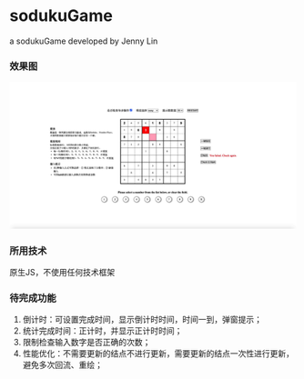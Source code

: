 # sodukuGame
a sodukuGame developed by Jenny Lin




### 效果图
![avatar](assets/rendering.jpg)


### 所用技术
原生JS，不使用任何技术框架


### 待完成功能
1. 倒计时：可设置完成时间，显示倒计时时间，时间一到，弹窗提示；
2. 统计完成时间：正计时，并显示正计时时间；
3. 限制检查输入数字是否正确的次数；
4. 性能优化：不需要更新的结点不进行更新，需要更新的结点一次性进行更新，避免多次回流、重绘；
